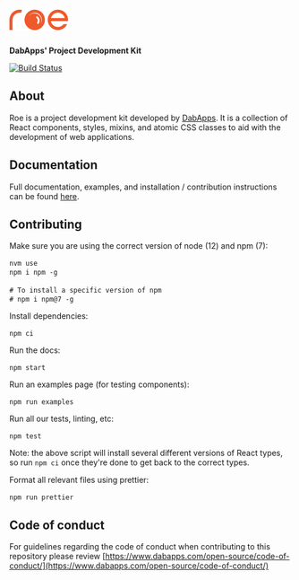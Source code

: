 # ![roe](https://raw.githubusercontent.com/dabapps/roe/master/docs/static/images/roe-logo-small.png)

**DabApps' Project Development Kit**

[![Build Status](https://travis-ci.com/dabapps/roe.svg?token=YbH3f6uroz5f5q8RxDdW&branch=master)](https://travis-ci.com/dabapps/roe)

## About

Roe is a project development kit developed by [DabApps](https://www.dabapps.com).
It is a collection of React components, styles, mixins, and atomic CSS classes to aid with the development of web applications.

## Documentation

Full documentation, examples, and installation / contribution instructions can be found [here](http://dabapps.github.io/roe).

## Contributing

Make sure you are using the correct version of node (12) and npm (7):

```
nvm use
npm i npm -g

# To install a specific version of npm
# npm i npm@7 -g
```

Install dependencies:

```
npm ci
```

Run the docs:

```
npm start
```

Run an examples page (for testing components):

```
npm run examples
```

Run all our tests, linting, etc:

```
npm test
```

Note: the above script will install several different versions of React types, so run `npm ci` once they're done to get back to the correct types.

Format all relevant files using prettier:

```
npm run prettier
```

## Code of conduct

For guidelines regarding the code of conduct when contributing to this repository please review [https://www.dabapps.com/open-source/code-of-conduct/](https://www.dabapps.com/open-source/code-of-conduct/)
